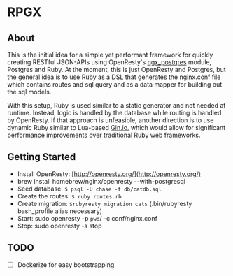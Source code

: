 RPGX
===========

## About

This is the initial idea for a simple yet performant framework for quickly creating RESTful JSON-APIs using OpenResty's [ngx_postgres](http://github.com/FRiCKLE/ngx_postgres) module, Postgres and Ruby. At the moment, this is just OpenResty and Postgres, but the general idea is to use Ruby as a DSL that generates the nginx.conf file which contains routes and sql query and as a data mapper for building out the sql models.

With this setup, Ruby is used similar to a static generator and not needed at runtime. Instead, logic is handled by the database while routing is handled by OpenResty. If that approach is unfeasible, another direction is to use dynamic Ruby similar to Lua-based [Gin.io](http://gin.io/), which would allow for significant performance improvements over traditional Ruby web frameworks.

## Getting Started

- Install OpenResty: [http://openresty.org/](http://openresty.org/)
- brew install homebrew/nginx/openresty --with-postgresql
- Seed database: `$ psql -U chase -f db/catdb.sql`
- Create the routes: `$ ruby routes.rb`
- Create migration: `$rubyresty migration cats` (.bin/rubyresty bash_profile alias necessary)
- Start: sudo openresty -p `pwd`/ -c conf/nginx.conf
- Stop: sudo openresty -s stop

## TODO

- [ ] Dockerize for easy bootstrapping
